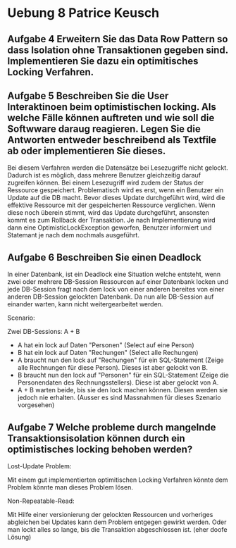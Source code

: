Uebung 8 Patrice Keusch
=======================

Aufgabe 4
Erweitern Sie das Data Row Pattern so dass Isolation ohne Transaktionen gegeben sind. Implementieren Sie dazu ein optimitisches Locking Verfahren.
---------


Aufgabe 5
Beschreiben Sie die User Interaktinoen beim optimistischen locking. Als welche Fälle können auftreten und wie soll die Softwware daraug reagieren. Legen Sie die Antworten entweder beschreibend als Textfile ab oder implementieren Sie dieses.
---------

Bei diesem Verfahren werden die Datensätze bei Lesezugriffe nicht gelockt. Dadurch ist es möglich, dass mehrere Benutzer gleichzeitig darauf zugreifen können. Bei einem Lesezugriff wird zudem der Status der Ressource gespeichert. Problematisch wird es erst, wenn ein Benutzer ein Update auf die DB macht. Bevor dieses Update durchgeführt wird,
wird die effektive Ressource mit der gespeicherten Ressource verglichen. Wenn diese noch überein stimmt, wird das Update durchgeführt, ansonsten kommt es zum Rollback der Transaktion. Je nach Implementierung wird dann eine OptimisticLockException geworfen, Benutzer informiert und Statemant je nach dem nochmals ausgeführt.


Aufgabe 6
Beschreiben Sie einen Deadlock
---------

In einer Datenbank, ist ein Deadlock eine Situation welche entsteht, wenn zwei oder mehrere DB-Session Ressourcen auf einer Datenbank locken und jede DB-Session fragt nach dem lock von einer anderen bereites von einer anderen DB-Session gelockten Datenbank. Da nun alle DB-Session auf einander warten, kann nicht weitergearbeitet werden.

Scenario:

Zwei DB-Sessions: A + B

- A hat ein lock auf Daten "Personen" (Select auf eine Person)
- B hat ein lock auf Daten "Rechungen" (Select alle Rechungen)
- A braucht nun den lock auf "Rechungen" für ein SQL-Statement (Zeige alle Rechnungen für diese Person). Dieses ist aber gelockt von B.
- B braucht nun den lock auf "Personen" für ein SQL-Statement (Zeige die Personendaten des Rechnungsstellers). Diese ist aber gelockt von A.
- A + B warten beide, bis sie den lock machen können. Diesen werden sie jedoch nie erhalten. (Ausser es sind Massnahmen für dieses Szenario vorgesehen)

Aufgabe 7
Welche probleme durch mangelnde Transaktionsisolation können durch ein optimistisches locking behoben werden?
--------

Lost-Update Problem:

Mit einem gut implementierten optimitischen Locking Verfahren könnte dem Problem könnte man dieses Problem lösen.

Non-Repeatable-Read:

Mit Hilfe einer versionierung der gelockten Ressourcen und vorheriges abgleichen bei Updates kann dem Problem entgegen gewirkt werden. Oder man lockt alles so lange, bis die Transaktion abgeschlossen ist. (eher doofe Lösung)